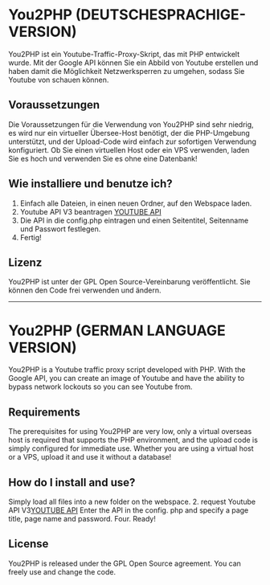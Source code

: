 # You2PHP (DEUTSCHESPRACHIGE-VERSION)
You2PHP ist ein Youtube-Traffic-Proxy-Skript, das mit PHP entwickelt wurde. Mit der Google API können Sie ein Abbild von Youtube erstellen und haben damit die Möglichkeit Netzwerksperren zu umgehen, sodass Sie Youtube von schauen können.

## Voraussetzungen
Die Voraussetzungen für die Verwendung von You2PHP sind sehr niedrig, es wird nur ein virtueller Übersee-Host benötigt, der die PHP-Umgebung unterstützt, und der Upload-Code wird einfach zur sofortigen Verwendung konfiguriert. Ob Sie einen virtuellen Host oder ein VPS verwenden, laden Sie es hoch und verwenden Sie es ohne eine Datenbank!

## Wie installiere und benutze ich?
1. Einfach alle Dateien, in einen neuen Ordner, auf den Webspace laden.
2. Youtube API V3 beantragen [YOUTUBE API](https://console.developers.google.com/apis/library/youtube.googleapis.com)
3. Die API in die config.php eintragen und einen Seitentitel, Seitenname und Passwort festlegen.
4. Fertig!

## Lizenz
You2PHP ist unter der GPL Open Source-Vereinbarung veröffentlicht. Sie können den Code frei verwenden und ändern.

----

# You2PHP (GERMAN LANGUAGE VERSION)
You2PHP is a Youtube traffic proxy script developed with PHP. With the Google API, you can create an image of Youtube and have the ability to bypass network lockouts so you can see Youtube from.

## Requirements
The prerequisites for using You2PHP are very low, only a virtual overseas host is required that supports the PHP environment, and the upload code is simply configured for immediate use. Whether you are using a virtual host or a VPS, upload it and use it without a database!

## How do I install and use?
Simply load all files into a new folder on the webspace.
2. request Youtube API V3[YOUTUBE API](https://console.developers.google.com/apis/library/youtube.googleapis.com)
Enter the API in the config. php and specify a page title, page name and password.
Four. Ready!

## License
You2PHP is released under the GPL Open Source agreement. You can freely use and change the code.
